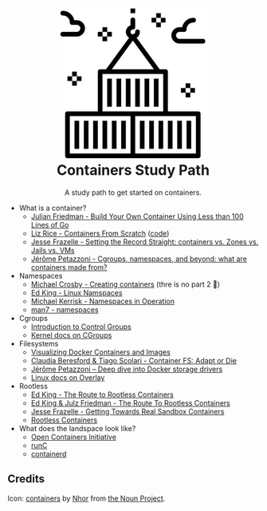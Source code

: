 <h1 align="center">
  <img src="https://raw.githubusercontent.com/gcapizzi/containers-study-path/master/icon.png">
  <br />
  Containers Study Path
</h1>

<p align="center">
  A study path to get started on containers.
</p>

- What is a container?
  * [Julian Friedman - Build Your Own Container Using Less than 100 Lines of Go](https://www.infoq.com/articles/build-a-container-golang)
  * [Liz Rice - Containers From Scratch](https://www.youtube.com/watch?v=8fi7uSYlOdc) ([code](https://github.com/lizrice/containers-from-scratch))
  * [Jesse Frazelle - Setting the Record Straight: containers vs. Zones vs. Jails vs. VMs](https://blog.jessfraz.com/post/containers-zones-jails-vms/)
  * [Jérôme Petazzoni - Cgroups, namespaces, and beyond: what are containers made from?](https://www.youtube.com/watch?v=sK5i-N34im8)
- Namespaces
  * [Michael Crosby - Creating containers](http://crosbymichael.com/creating-containers-part-1.html) (thre is no part 2 🙁)
  * [Ed King - Linux Namspaces](https://medium.com/@teddyking/linux-namespaces-850489d3ccf)
  * [Michael Kerrisk - Namespaces in Operation](https://lwn.net/Articles/531114/)
  * [man7 - namespaces](http://man7.org/linux/man-pages/man7/namespaces.7.html)
- Cgroups
  * [Introduction to Control Groups](https://0xax.gitbooks.io/linux-insides/content/Cgroups/linux-cgroups-1.html)
  * [Kernel docs on CGroups](https://www.kernel.org/doc/Documentation/cgroup-v1/00-INDEX)
- Filesystems
  * [Visualizing Docker Containers and Images](http://merrigrove.blogspot.co.uk/2015/10/visualizing-docker-containers-and-images.html)
  * [Claudia Beresford & Tiago Scolari - Container FS: Adapt or Die](https://www.youtube.com/watch?v=lctMC1WNd1U)
  * [Jérôme Petazzoni – Deep dive into Docker storage drivers](https://www.youtube.com/watch?v=hk6wqNBLlxQ)
  * [Linux docs on Overlay](https://www.kernel.org/doc/Documentation/filesystems/overlayfs.txt)
- Rootless
  * [Ed King - The Route to Rootless Containers](https://www.cloudfoundry.org/blog/route-rootless-containers/)
  * [Ed King & Julz Friedman - The Route To Rootless Containers](https://www.youtube.com/watch?v=j4GO2d3YjmE)
  * [Jesse Frazelle - Getting Towards Real Sandbox Containers](https://blog.jessfraz.com/post/getting-towards-real-sandbox-containers/)
  * [Rootless Containers](https://rootlesscontaine.rs/)
- What does the landspace look like?
  * [Open Containers Initiative](https://www.opencontainers.org/)
  * [runC](https://github.com/opencontainers/runc)
  * [containerd](https://containerd.io/)

## Credits

Icon: [containers](https://thenounproject.com/term/containers/1455729/) by [Nhor](https://thenounproject.com/nhor) from [the Noun Project](https://thenounproject.com/).
